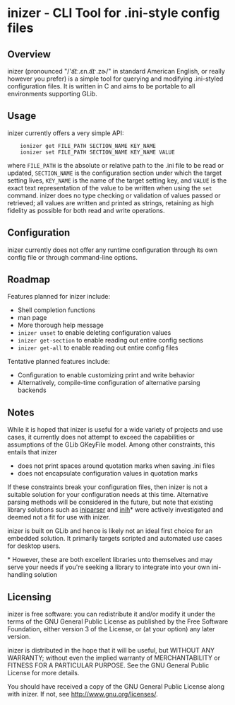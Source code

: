 # inizer - CLI Tool for .ini-style config files

## Overview

inizer (pronounced "/'a͡ɪː.ɛn.a͡ɪˑ.zɚ/" in standard American English, or really however you prefer) is a simple tool for querying and modifying .ini-styled configuration files. It is written in C and aims to be portable to all environments supporting GLib.

## Usage

inizer currently offers a very simple API:

```shell
    ionizer get FILE_PATH SECTION_NAME KEY_NAME 
    ionizer set FILE_PATH SECTION_NAME KEY_NAME VALUE
```

where `FILE_PATH` is the absolute or relative path to the .ini file to be read or updated, `SECTION_NAME` is the configuration section under which the target setting lives, `KEY_NAME` is the name of the target setting key, and `VALUE` is the exact text representation of the value to be written when using the `set` command. inizer does no type checking or validation of values passed or retrieved; all values are written and printed as strings, retaining as high fidelity as possible for both read and write operations.

## Configuration

inizer currently does not offer any runtime configuration through its own config file or through command-line options.

## Roadmap

Features planned for inizer include:

* Shell completion functions
* man page
* More thorough help message
* `inizer unset` to enable deleting configuration values
* `inizer get-section` to enable reading out entire config sections
* `inizer get-all` to enable reading out entire config files

Tentative planned features include:

* Configuration to enable customizing print and write behavior
* Alternatively, compile-time configuration of alternative parsing backends

## Notes

While it is hoped that inizer is useful for a wide variety of projects and use cases, it currently does not attempt to exceed the capabilities or assumptions of the GLib GKeyFile model. Among other constraints, this entails that inizer

* does not print spaces around quotation marks when saving .ini files
* does not encapsulate configuration values in quotation marks

If these constraints break your configuration files, then inizer is not a suitable solution for your configuration needs at this time. Alternative parsing methods will be considered in the future, but note that existing library solutions such as [iniparser](https://gitlab.com/iniparser/iniparser) and [inih](https://github.com/benhoyt/inih)* were actively investigated and deemed not a fit for use with inizer.

inizer is built on GLib and hence is likely not an ideal first choice for an embedded solution. It primarily targets scripted and automated use cases for desktop users.

\* However, these are both excellent libraries unto themselves and may serve your needs if you're seeking a library to integrate into your own ini-handling solution

## Licensing

inizer is free software: you can redistribute it and/or modify it under the terms of the GNU General Public License as published by the Free Software Foundation, either version 3 of the License, or (at your option) any later version.

inizer is distributed in the hope that it will be useful, but WITHOUT ANY WARRANTY; without even the implied warranty of MERCHANTABILITY or FITNESS FOR A PARTICULAR PURPOSE. See the GNU General Public License for more details.

You should have received a copy of the GNU General Public License along with inizer. If not, see http://www.gnu.org/licenses/.
